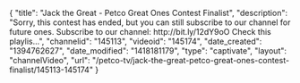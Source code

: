 {
    "title": "Jack the Great - Petco Great Ones Contest Finalist",
    "description": "Sorry, this contest has ended, but you can still subscribe to our channel for future ones. Subscribe to our channel: http:\/\/bit.ly\/12dY9oO Check this playlis...",
    "channelid": "145113",
    "videoid": "145174",
    "date_created": "1394762627",
    "date_modified": "1418181179",
    "type": "captivate",
    "layout": "channelVideo",
    "url": "\/petco-tv\/jack-the-great-petco-great-ones-contest-finalist\/145113-145174"
}